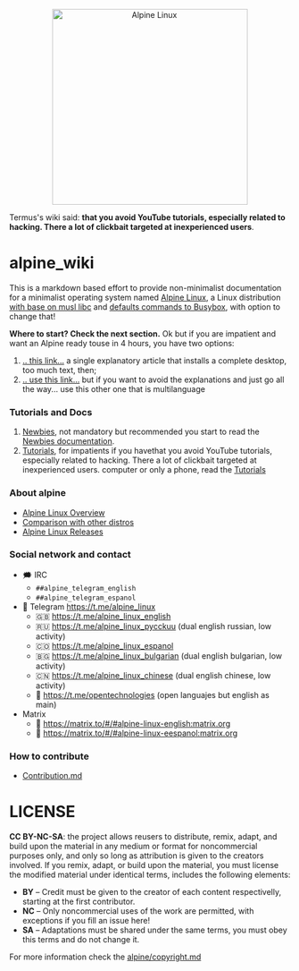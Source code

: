 <p align="center">
  <img src="alpine/apine-logo-telegram-groups.jpg" alt="Alpine Linux" width="350" />
</p>

Termus's wiki said: **that you avoid YouTube tutorials, especially related to hacking. There a lot of clickbait targeted at inexperienced users**.

# alpine_wiki

This is a markdown based effort to provide non-minimalist documentation 
for a minimalist operating system named [Alpine Linux](alpine/about.md), 
a Linux distribution [with base on musl libc](alpine/base-with-muslc-and-busybox.md#base-with-muslc) 
and [defaults commands to Busybox](alpine/base-with-muslc-and-busybox.md#defaults-to-busybox), 
with option to change that!

**Where to start? Check the next section.** Ok but if you are impatient and 
want an Alpine ready touse in 4 hours, you have two options:

1. [.. this link...](newbie/alpine-newbie-xfce-desktop.md) a single explanatory article that installs a complete desktop, too much text, then;
2. [.. use this link...](tutorials/alpine-tutorial-desktop-xfce4-fast-forward.md) but if you want to avoid the explanations and just go all the way... use this other one that is multilanguage

### Tutorials and Docs

1. [Newbies](documents/README.md), not mandatory but recommended you start to read the [Newbies documentation](documents/README.md).
2. [Tutorials](tutorials/README.md), for impatients if you havethat you avoid YouTube tutorials, especially related to hacking. There a lot of clickbait targeted at inexperienced users. computer or only a phone, read the [Tutorials](tutorials/README.md)

### About alpine

* [Alpine Linux Overview](alpine/README.md)
* [Comparison with other distros](alpine/comparison-with-other-distros.md)
* [Alpine Linux Releases](alpine/releases.md)

### Social network and contact

- 🗯 IRC
  -  `##alpine_telegram_english`
  -  `##alpine_telegram_espanol`
- 📱 Telegram https://t.me/alpine_linux
  - 🇬🇧 https://t.me/alpine_linux_english
  - 🇷🇺 https://t.me/alpine_linux_pycckuu (dual english russian, low activity)
  - 🇨🇴 https://t.me/alpine_linux_espanol
  - 🇧🇬 https://t.me/alpine_linux_bulgarian (dual english bulgarian, low activity)
  - 🇨🇳 https://t.me/alpine_linux_chinese (dual english chinese, low activity)
  - 📡 https://t.me/opentechnologies (open languajes but english as main)
- Matrix
  - 👥 https://matrix.to/#/#alpine-linux-english:matrix.org
  - 👥 https://matrix.to/#/#alpine-linux-eespanol:matrix.org

### How to contribute

* [Contribution.md](alpine/contribution.md)

# LICENSE

**CC BY-NC-SA**: the project allows reusers to distribute, remix, adapt, and build upon the material 
in any medium or format for noncommercial purposes only, and only so long as attribution is given 
to the creators involved. If you remix, adapt, or build upon the material, you must license the modified 
material under identical terms,  includes the following elements:

* **BY**  – Credit must be given to the creator of each content respectivelly, starting at the first contributor.
* **NC**  – Only noncommercial uses of the work are permitted, with exceptions if you fill an issue here!
* **SA**  – Adaptations must be shared under the same terms, you must obey this terms and do not change it.

For more information check the [alpine/copyright.md](alpine/copyright.md)

